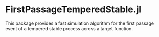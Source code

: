 # FirstPassageTemperedStable.jl
This package provides a fast simulation algorithm for the first passage event of a tempered stable process across a target function.
